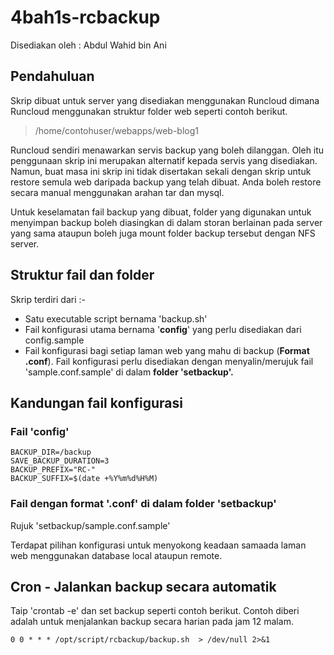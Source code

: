 # 4bah1s-rcbackup

Disediakan oleh : Abdul Wahid bin Ani

## Pendahuluan

Skrip dibuat untuk server yang disediakan menggunakan Runcloud dimana Runcloud menggunakan struktur folder web seperti contoh berikut.
> /home/contohuser/webapps/web-blog1

Runcloud sendiri menawarkan servis backup yang boleh dilanggan. Oleh itu penggunaan skrip ini merupakan alternatif kepada servis yang disediakan. Namun, buat masa ini skrip ini tidak disertakan sekali dengan skrip untuk restore semula web daripada backup yang telah dibuat. Anda boleh restore secara manual menggunakan arahan tar dan mysql.

Untuk keselamatan fail backup yang dibuat, folder yang digunakan untuk menyimpan backup boleh diasingkan di dalam storan berlainan pada server yang sama ataupun boleh juga mount folder backup tersebut dengan NFS server.

## Struktur fail dan folder

Skrip terdiri dari :-

 - Satu executable script bernama 'backup.sh'
 - Fail konfigurasi utama bernama '**config**' yang perlu disediakan dari config.sample
 - Fail konfigurasi bagi setiap laman web yang mahu di backup (**Format .conf**). Fail konfigurasi perlu disediakan dengan menyalin/merujuk fail 'sample.conf.sample' di dalam **folder 'setbackup'.**

## Kandungan fail konfigurasi

### Fail 'config'

    BACKUP_DIR=/backup
    SAVE_BACKUP_DURATION=3
    BACKUP_PREFIX="RC-"
    BACKUP_SUFFIX=$(date +%Y%m%d%H%M)
 
### Fail dengan format '.conf' di dalam folder 'setbackup'

Rujuk 'setbackup/sample.conf.sample'

Terdapat pilihan konfigurasi untuk menyokong keadaan samaada laman web menggunakan database local ataupun remote.
 
## Cron - Jalankan backup secara automatik

Taip 'crontab -e' dan set backup seperti contoh berikut. Contoh diberi adalah untuk menjalankan backup secara harian pada jam 12 malam.

    0 0 * * * /opt/script/rcbackup/backup.sh  > /dev/null 2>&1
